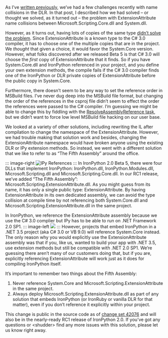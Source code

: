 As I’ve [written
previously](http://devhawk.net/2008/09/17/dlr-namespace-change-fire-drill/),
we’ve had a few challenges recently with name collisions in the DLR. In
that post, I described how we had solved – or thought we solved, as it
turned out – the problem with ExtensionAttribute name collisions between
Microsoft.Scripting.Core.dll and System.dll.

However, as it turns out, having lots of copies of the same type [didn’t
solve the
problem](http://lists.ironpython.com/pipermail/users-ironpython.com/2008-September/008485.html).
Since ExtensionAttribute is a known type to the C\# 3.0 compiler, it has
to choose one of the multiple copies that are in the project. We
*thought* that given a choice, it would favor the System.Core version.
However, what folks discovered after we released Beta 5 is that C\# 3.0
will choose the *first* copy of ExtensionAttribute that it finds. So if
you have System.Core.dll and IronPython referenced in your project, and
you define your own extension methods, the compile fails if the C\# 3.0
compiler finds one of the IronPython or DLR private copies of
ExtensionAttribute before the public copy in System.Core.

Furthermore, there doesn’t seem to be any way to set the reference order
in MSBuild files. I’ve never dug deep into the MSBuild file format, but
changing the order of the references in the csproj file didn’t seem to
effect the order the references were passed to the C\# compiler. I’m
guessing we might be able to change this by fiddling with the
[ResolveAssemblyReference
task](http://msdn.microsoft.com/en-us/library/9ad3f294.aspx), but we
didn’t want to force low level MSBuild file hacking on our user base.

We looked at a variety of other solutions, including rewriting the IL
after compilation to change the namespace of the ExtensionAttribute.
However, we had trouble making that solution work and besides, changing
the ExtensionAttribute namespace would have broken anyone using the
existing DLR or IPy extension methods. So instead, we went with a
different solution that we like to refer to as “The Fifth Assembly”
around the office.

::: image-right
![IPy References](http://hawkblogstorage.blob.core.windows.net/blog-content/20081021-1242-the-fifth-assembly/ipy-references-error.png "IPy References")
::: 
In IronPython 2.0 Beta 5, there were four DLLs that implement IronPython:
IronPython.dll, IronPython.Modules.dll, Microsoft.Scripting.dll and
Microsoft.Scripting.Core.dll. In our RC1 release, we’ve added “The Fifth
Assembly”: Microsoft.Scripting.ExtensionAttribute.dll. As you might
guess from its name, it has only a single public type:
ExtensionAttribute. By having ExtensionAttribute in its own dedicated
assembly, we can avoid the type collision at compile time by not
referencing both System.Core.dll and
Microsoft.Scripting.ExtensionAttribute.dll in the same project.

In IronPython, we reference the ExtensionAttribute assembly because we
use the C\# 3.0 complier but IPy has to be able to run on .NET Framework
2.0 SP1.
::: image-left
![](http://hawkblogstorage.blob.core.windows.net/blog-content/20081021-1242-the-fifth-assembly/ipy-references-working.png)
:::
However, projects that embed IronPython in a .NET 3.5 project (aka C\# 3.0 or VB
9.0) will reference System.Core instead. The only reason why you would
explicitly use the ExtensionAttribute assembly was that if you, like us,
wanted to build your app with .NET 3.5, use extension methods but still
be compatible with .NET 2.0 SP1. We’re guessing there aren’t many of our
customers doing that, but if you are, explicitly referencing
ExtensionAttribute will work just as it does for compiling IronPython
itself.

It’s important to remember two things about the Fifth Assembly:

1.  Never reference System.Core and
    Microsoft.Scripting.ExtensionAttribute in the same project.
2.  Always deploy Microsoft.Scripting.ExtensionAttribute.dll as part of
    any solution that embeds IronPython (or IronRuby or vanilla DLR for
    that matter), even if you don’t reference it explicitly within your
    project.

This change is public in the source code as of [change set
42076](http://www.codeplex.com/IronPython/SourceControl/DirectoryView.aspx?SourcePath=&changeSetId=42076)
and will also be in the nearly-ready RC1 release of IronPython 2.0. If
you’ve got any questions or \<shudder\> find any more issues with this
solution, please let us know right away.
